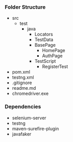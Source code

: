 ### Folder Structure
* src
    * test
        * java
            * Locators
            * TestData
            * BasePage
              * HomePage
              * AuthPage
            * TestScript
                * RegisterTest
* pom.xml
* testng.xml
* .gitignore
* readme.md
* chromedriver.exe


### Dependencies
* selenium-server
* testng
* maven-surefire-plugin
* javafaker
